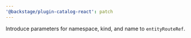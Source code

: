 ```yaml
---
'@backstage/plugin-catalog-react': patch
---
```


Introduce parameters for namespace, kind, and name to `entityRouteRef`.
